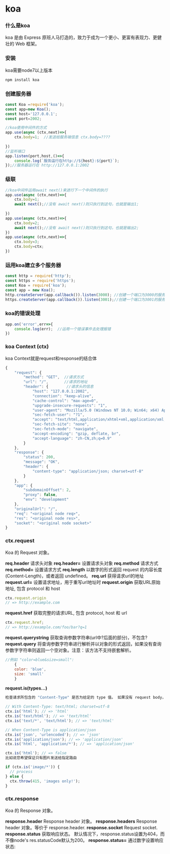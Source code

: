 # koa

### 什么是koa
koa 是由 Express 原班人马打造的，致力于成为一个更小、更富有表现力、更健壮的 Web 框架。

### 安装
koa需要node7以上版本
```js
npm install koa
```

### 创建服务器
```js
const Koa =require('koa');
const app=new Koa();
const host='127.0.0.1';
const port=2002;

//koa使用中间件的方式
app.use(async (ctx,next)=>{
    ctx.body=1;  //发送给服务端信息 ctx.body=????
 
})
//监听端口
app.listen(port,host,()=>{
    console.log(`服务运行在http://${host}:${port}`);
});//服务器运行在 http://127.0.0.1:2002
```

### 级联
```js
//koa中间件运用await next()来进行下一个中间件的执行
app.use(async (ctx,next)=>{
    ctx.body=1; 
    await next();//没有 await next()则只执行到这句，也就是输出1;
 
})
app.use(async (ctx,next)=>{
    ctx.body=2;
    await next();//没有 await next()则只执行到这句，也就是输出2;
})
app.use(async (ctx,next)=>{
    ctx.body=3;
    ctx.body=ctx;
})

```

### 运用koa建立多个服务器
```js
const http = require('http');
const https = require('https');
const Koa = require('koa');
const app = new Koa();
http.createServer(app.callback()).listen(3000); //创建一个端口为3000的服务器
https.createServer(app.callback()).listen(3001);//创建一个端口为3001的服务器
```

### koa的错误处理
```js
app.on('error',err=>{
    console.log(err);  //运用一个错误事件去处理报错
})
```

### koa Context (ctx)
koa Context就是request和response的结合体
```js
{
	"request": {
		"method": "GET",  //请求方式
		"url": "/",       //请求的地址
		"header": {        //请求头的信息
			"host": "127.0.0.1:2002",
			"connection": "keep-alive",
			"cache-control": "max-age=0",
			"upgrade-insecure-requests": "1",
			"user-agent": "Mozilla/5.0 (Windows NT 10.0; Win64; x64) AppleWebKit/537.36 (KHTML, like Gecko) Chrome/78.0.3904.108 Safari/537.36",
			"sec-fetch-user": "?1",
			"accept": "text/html,application/xhtml+xml,application/xml;q=0.9,image/webp,image/apng,*/*;q=0.8,application/signed-exchange;v=b3",
			"sec-fetch-site": "none",
			"sec-fetch-mode": "navigate",
			"accept-encoding": "gzip, deflate, br",
			"accept-language": "zh-CN,zh;q=0.9"
		}
	},
	"response": {     
		"status": 200,
		"message": "OK",
		"header": {
			"content-type": "application/json; charset=utf-8"
		}
	},
	"app": {
		"subdomainOffset": 2,
		"proxy": false,
		"env": "development"
	},
	"originalUrl": "/",
	"req": "<original node req>",
	"res": "<original node res>",
	"socket": "<original node socket>"
}
```
### ctx.request
Koa 的 Request 对象。

**req.header** 请求头对象
**req.header=**  设置请求头对象
**req.method** 请求方式
**req.method=** 设置请求方式
**req.length** 以数字的形式返回 request 的内容长度(Content-Length)，或者返回 undefined。
**req.url** 获得请求url的地址
**request.url=**  设置请求地址，用于重写url地址时
**request.origin** 获取URL原始地址, 包含 protocol 和 host

```js
ctx.request.origin
// => http://example.com
```
**request.href** 获取完整的请求URL, 包含 protocol, host 和 url
```js
ctx.request.href;
// => http://example.com/foo/bar?q=1
```
**request.querystring** 获取查询参数字符串(url中?后面的部分)，不包含?
**request.query** 
将查询参数字符串进行解析并以对象的形式返回，如果没有查询参数字字符串则返回一个空对象。注意：该方法不支持嵌套解析。
```js
//例如 "color=blue&size=small":
    {
    color: 'blue',
    size: 'small'
    }
```
**request.is(types...)**

```js
检查请求所包含的 "Content-Type" 是否为给定的 type 值。 如果没有 request body，返回 undefined。 如果没有 content type，或者匹配失败，返回 false。 否则返回匹配的 content-type。

// With Content-Type: text/html; charset=utf-8
ctx.is('html'); // => 'html'
ctx.is('text/html'); // => 'text/html'
ctx.is('text/*', 'text/html'); // => 'text/html'

// When Content-Type is application/json
ctx.is('json', 'urlencoded'); // => 'json'
ctx.is('application/json'); // => 'application/json'
ctx.is('html', 'application/*'); // => 'application/json'

ctx.is('html'); // => false
比如说您希望保证只有图片发送给指定路由

if (ctx.is('image/*')) {
  // process
} else {
  ctx.throw(415, 'images only!');
}
```
### ctx.response
Koa 的 Response 对象。

**response.header** Response header 对象。
**response.headers** Response header 对象。等价于 response.header.
**response.socket** Request socket.
**response.status**
获取响应状态。 默认情况下，response.status设置为404，而不像node's res.statusCode默认为200。
**response.status=** 通过数字设置响应状态:

